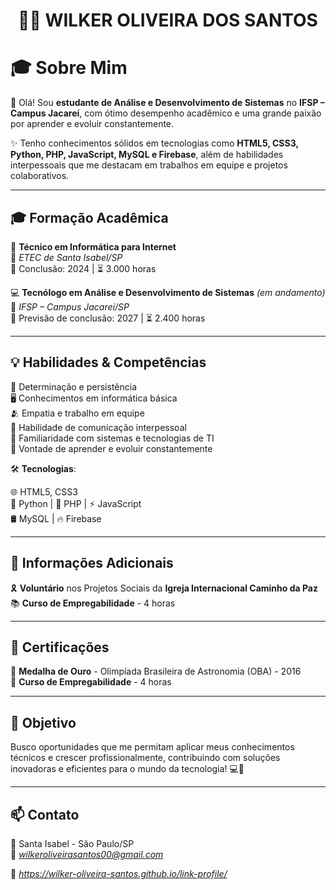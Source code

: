 <h1 align="center">
  👨‍💻 WILKER OLIVEIRA DOS SANTOS
</h1>


# 🎓 Sobre Mim

👋 Olá! Sou **estudante de Análise e Desenvolvimento de Sistemas** no **IFSP – Campus Jacareí**, com ótimo desempenho acadêmico e uma grande paixão por aprender e evoluir constantemente.

✨ Tenho conhecimentos sólidos em tecnologias como **HTML5, CSS3, Python, PHP, JavaScript, MySQL e Firebase**, além de habilidades interpessoais que me destacam em trabalhos em equipe e projetos colaborativos.

---

## 🎓 Formação Acadêmica

  🧠 **Técnico em Informática para Internet**  
  📍 *ETEC de Santa Isabel/SP*  
  📆 Conclusão: 2024 | ⏳ 3.000 horas

💻 **Tecnólogo em Análise e Desenvolvimento de Sistemas** *(em andamento)*  
  📍 *IFSP – Campus Jacareí/SP*  
  📆 Previsão de conclusão: 2027 | ⏳ 2.400 horas

---

## 💡 Habilidades & Competências

  🧭 Determinação e persistência  
  🖥️ Conhecimentos em informática básica  
  🫂 Empatia e trabalho em equipe  
  💬 Habilidade de comunicação interpessoal  
  🧰 Familiaridade com sistemas e tecnologias de TI  
  📘 Vontade de aprender e evoluir constantemente  

🛠️ **Tecnologias**:

  🌐 HTML5, CSS3  
  🐍 Python | 🐘 PHP | ⚡ JavaScript  
  🛢️ MySQL | 🔥 Firebase

---

## 🤝 Informações Adicionais

  🎗️ **Voluntário** nos Projetos Sociais da **Igreja Internacional Caminho da Paz**  
  📚 **Curso de Empregabilidade** - 4 horas  

---

## 🏅 Certificações

  🥇 **Medalha de Ouro** - Olimpíada Brasileira de Astronomia (OBA) - 2016  
  📜 **Curso de Empregabilidade** - 4 horas  

---

## 🚀 Objetivo

Busco oportunidades que me permitam aplicar meus conhecimentos técnicos e crescer profissionalmente, contribuindo com soluções inovadoras e eficientes para o mundo da tecnologia! 💻🌟

---

## 📫 Contato

📍 Santa Isabel - São Paulo/SP  
  📧 *wilkeroliveirasantos00@gmail.com* 
  
  🔗 *https://wilker-oliveira-santos.github.io/link-profile/*



<!---
wilker-oliveira-santos/wilker-oliveira-santos is a ✨ special ✨ repository because its `README.md` (this file) appears on your GitHub profile.
You can click the Preview link to take a look at your changes.
--->
